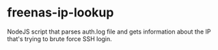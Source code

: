 # freenas-ip-lookup
NodeJS script that parses auth.log file and gets information about the IP that's trying to brute force SSH login.
